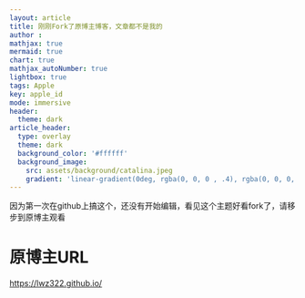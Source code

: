 ```yaml
---
layout: article
title: 刚刚Fork了原博主博客，文章都不是我的
author :
mathjax: true
mermaid: true
chart: true
mathjax_autoNumber: true
lightbox: true
tags: Apple
key: apple_id
mode: immersive
header:
  theme: dark
article_header:
  type: overlay
  theme: dark
  background_color: '#ffffff'
  background_image:
    src: assets/background/catalina.jpeg
    gradient: 'linear-gradient(0deg, rgba(0, 0, 0 , .4), rgba(0, 0, 0, .4))'
---
```

因为第一次在github上搞这个，还没有开始编辑，看见这个主题好看fork了，请移步到原博主观看
<!--more-->
# 原博主URL
https://lwz322.github.io/
